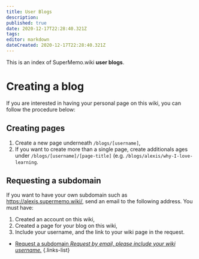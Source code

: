 ```yaml
---
title: User Blogs
description: 
published: true
date: 2020-12-17T22:28:40.321Z
tags: 
editor: markdown
dateCreated: 2020-12-17T22:28:40.321Z
---
```


This is an index of SuperMemo.wiki **user blogs**.

# Creating a blog

If you are interested in having your personal page on this wiki, you can follow the procedure below:

## Creating pages

1. Create a new page underneath `/blogs/[username]`,
2. If you want to create more than a single page, create additionals ages under `/blogs/[username]/[page-title]` (e.g. `/blogs/alexis/why-I-love-learning`.

## Requesting a subdomain

If you want to have your own subdomain such as https://alexis.supermemo.wiki/, send an email to the following address. You must have:
1. Created an account on this wiki,
2. Created a page for your blog on this wiki,
3. Include your username, and the link to your wiki page in the request.

- [Request a subdomain *Request by email, please include your wiki username.*](mailto:alexis@supermemo.wiki?subject=[SuperMemo.wiki]%20I%20would%20like%20to%20create%20a%20blog&body=Hello,%0D%0A%0D%0ACould%20you%20please%20create%20a%20subdomain%20for%20my%20blog?%20My%20username%20is%20[username].%20My%20wiki%20page%20is%20[https://www.supermemo.wiki/blogs/[username].%0D%0A%0D%0AThanks!)
{.links-list}
